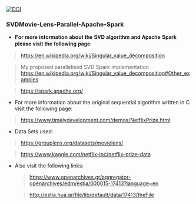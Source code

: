 [![DOI](https://zenodo.org/badge/DOI/10.5281/zenodo.4697864.svg)](https://doi.org/10.5281/zenodo.4697864)
### SVDMovie-Lens-Parallel-Apache-Spark

- 𝐅𝐨𝐫 𝐦𝐨𝐫𝐞 𝐢𝐧𝐟𝐨𝐫𝐦𝐚𝐭𝐢𝐨𝐧 𝐚𝐛𝐨𝐮𝐭 𝐭𝐡𝐞 𝐒𝐕𝐃 𝐚𝐥𝐠𝐨𝐫𝐢𝐭𝐡𝐦 𝐚𝐧𝐝 𝐀𝐩𝐚𝐜𝐡𝐞 𝐒𝐩𝐚𝐫𝐤 𝐩𝐥𝐞𝐚𝐬𝐞 𝐯𝐢𝐬𝐢𝐭 𝐭𝐡𝐞 𝐟𝐨𝐥𝐥𝐨𝐰𝐢𝐧𝐠 𝐩𝐚𝐠𝐞: 

> https://en.wikipedia.org/wiki/Singular_value_decomposition

> My proposed parallelised SVD Spark implementation https://en.wikipedia.org/wiki/Singular_value_decomposition#Other_examples

> https://spark.apache.org/

- For more information about the original sequential algorithm written in C visit the following page: 

> https://www.timelydevelopment.com/demos/NetflixPrize.html

- Data Sets used:

> https://grouplens.org/datasets/movielens/

> https://www.kaggle.com/netflix-inc/netflix-prize-data

- Also visit the following links:
    
    > https://www.openarchives.gr/aggregator-openarchives/edm/estia/000015-17413?language=en
    
    > http://estia.hua.gr/file/lib/default/data/17413/theFile
